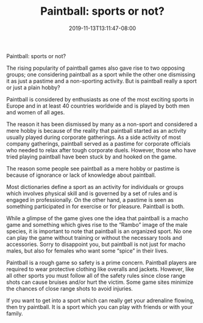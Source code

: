 ﻿---
title: "Paintball: sports or not?"
date: 2019-11-13T13:11:47-08:00
description: "Paint Ball Tips for Web Success"
featured_image: "/images/Paint Ball.jpg"
tags: ["Paint Ball"]
---

Paintball: sports or not?

The rising popularity of paintball games also gave rise to two opposing groups; one considering paintball as a sport while the other one dismissing it as just a pastime and a non-sporting activity.  But is paintball really a sport or just a plain hobby?

Paintball is considered by enthusiasts as one of the most exciting sports in Europe and in at least 40 countries worldwide and is played by both men and women of all ages.

The reason it has been dismissed by many as a non-sport and considered a mere hobby is because of the reality that paintball started as an activity usually played during corporate gatherings.  As a side activity of most company gatherings, paintball served as a pastime for corporate officials who needed to relax after tough corporate duels.  However, those who have tried playing paintball have been stuck by and hooked on the game.  

The reason some people see paintball as a mere hobby or pastime is because of ignorance or lack of knowledge about paintball.  

Most dictionaries define a sport as an activity for individuals or groups which involves physical skill and is governed by a set of rules and is engaged in professionally.  On the other hand, a pastime is seen as something participated in for exercise or for pleasure.  Paintball is both.

While a glimpse of the game gives one the idea that paintball is a macho game and something which gives rise to the “Rambo” image of the male species, it is important to note that paintball is an organized sport.  No one can play the game without training or without the necessary tools and accessories.  Sorry to disappoint you, but paintball is not just for macho males, but also for females who want some “spice” in their lives.

Paintball is a rough game so safety is a prime concern.  Paintball players are required to wear protective clothing like overalls and jackets.  However, like all other sports you must follow all of the safety rules since close range shots can cause bruises and/or hurt the victim.  Some game sites minimize the chances of close range shots to avoid injuries.

If you want to get into a sport which can really get your adrenaline flowing, then try paintball. It is a sport which you can play with friends or with your family.

 










